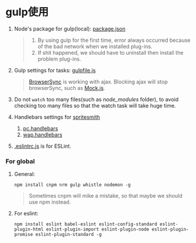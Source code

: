 # gulp使用

1. Node's package for gulp(local): [package.json](tools/package.json)

    >1. By using gulp for the first time, error always occurred because of the bad network when we installed plug-ins.
    >2. If shit happened, we should have to uninstall then install the problem plug-ins.
2. Gulp settings for tasks: [gulpfile.js](tools/gulpfile.js)
    
    >[BrowserSync](https://www.browsersync.io/) is working with ajax. Blocking ajax will stop browserSync, such as [Mock.js](https://github.com/nuysoft/Mock).
3. Do not `watch` too many files(such as *node_modules* folder), to avoid checking too many files so that the watch task will take huge time.
4. Handlebars settings for [spritesmith](https://github.com/twolfson/gulp.spritesmith)

    1. [pc.handlebars](tools/pc.handlebars)
    2. [wap.handlebars](tools/wap.handlebars)
5. [.eslintrc.js](tools/.eslintrc.js) is for ESLint.

### For global
1. General:

    `npm install cnpm nrm gulp whistle nodemon -g`

    >Sometimes cnpm will mike a mistake, so that maybe we should use npm instead.
2. For eslint:

    `npm install eslint babel-eslint eslint-config-standard eslint-plugin-html eslint-plugin-import eslint-plugin-node eslint-plugin-promise eslint-plugin-standard -g`